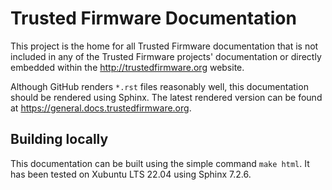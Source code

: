 # Trusted Firmware Documentation
This project is the home for all Trusted Firmware documentation that is not
included in any of the Trusted Firmware projects' documentation or directly
embedded within the http://trustedfirmware.org website.

Although GitHub renders `*.rst` files reasonably well, this documentation
should be rendered using Sphinx. The latest rendered version can be found at
https://general.docs.trustedfirmware.org.

## Building locally
This documentation can be built using the simple command `make html`. It has
been tested on Xubuntu LTS 22.04 using Sphinx 7.2.6.
